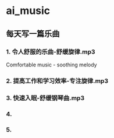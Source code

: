 # ai_music

## 每天写一篇乐曲

### 1. 令人舒服的乐曲-舒缓旋律.mp3
Comfortable music - soothing melody
### 2. 提高工作和学习效率-专注旋律.mp3
### 3. 快速入眠-舒缓钢琴曲.mp3
### 4. 
### 5. 
